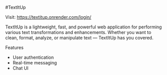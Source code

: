 #TextItUp 

Visit: https://textitup.onrender.com/login/

TextItUp is a lightweight, fast, and powerful web application for performing various text transformations and enhancements. 
Whether you want to clean, format, analyze, or manipulate text — TextItUp has you covered.

Features
- User authentication
- Real-time messaging
- Chat UI
